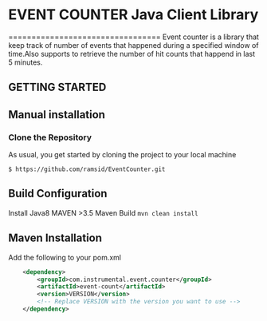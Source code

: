 # EVENT COUNTER Java Client Library
=================================
Event counter is a library that keep track of number of events that happened during a specified window of time.Also supports to retrieve the number of hit counts that happend in last 5 minutes.

## GETTING STARTED

 Manual installation
-------------------

### Clone the Repository
As usual, you get started by cloning the project to your local machine
```
$ https://github.com/ramsid/EventCounter.git
```
## Build Configuration

Install Java8
MAVEN >3.5
Maven Build `mvn clean install`


Maven Installation
------------------

Add the following to your pom.xml

```xml
    <dependency>
        <groupId>com.instrumental.event.counter</groupId>
        <artifactId>event-count</artifactId>
        <version>VERSION</version>
        <!-- Replace VERSION with the version you want to use -->
    </dependency>
```


